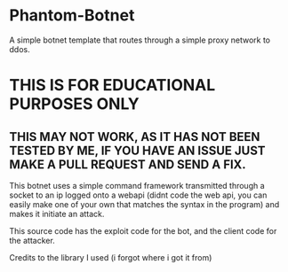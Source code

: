 # Phantom-Botnet
A simple botnet template that routes through a simple proxy network to ddos.

# THIS IS FOR EDUCATIONAL PURPOSES ONLY

## THIS MAY NOT WORK, AS IT HAS NOT BEEN TESTED BY ME, IF YOU HAVE AN ISSUE JUST MAKE A PULL REQUEST AND SEND A FIX.


This botnet uses a simple command framework transmitted through a socket to an ip logged onto a webapi (didnt code the web api, you can easily make one of your own that matches the syntax in the program) and makes it initiate an attack.

This source code has the exploit code for the bot, and the client code for the attacker.

Credits to the library I used (i forgot where i got it from)
